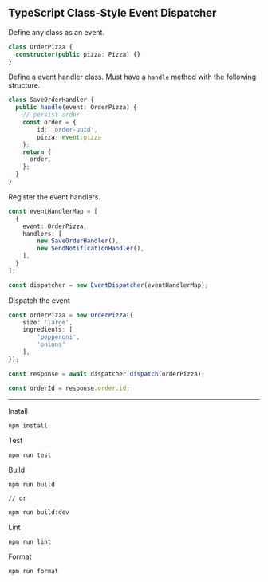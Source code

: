 
## TypeScript Class-Style Event Dispatcher

Define any class as an event.

```ts
class OrderPizza {
  constructor(public pizza: Pizza) {}
}
```

Define a event handler class. Must have a `handle` method with the following structure.

```ts
class SaveOrderHandler {
  public handle(event: OrderPizza) {
    // persist order
    const order = {
        id: 'order-uuid',
        pizza: event.pizza
    };
    return {
      order,
    };
  }
}
```

Register the event handlers.

```ts
const eventHandlerMap = [
  {
    event: OrderPizza,
    handlers: [
        new SaveOrderHandler(), 
        new SendNotificationHandler(),
    ],
  }
];

const dispatcher = new EventDispatcher(eventHandlerMap);
```

Dispatch the event

```ts
const orderPizza = new OrderPizza({
    size: 'large',
    ingredients: [
        'pepperoni', 
        'onions'
    ],
});

const response = await dispatcher.dispatch(orderPizza);

const orderId = response.order.id;
```

-------

Install
```
npm install
```

Test

```
npm run test
```

Build
```
npm run build

// or

npm run build:dev
```

Lint
```
npm run lint
```

Format
```
npm run format
```
